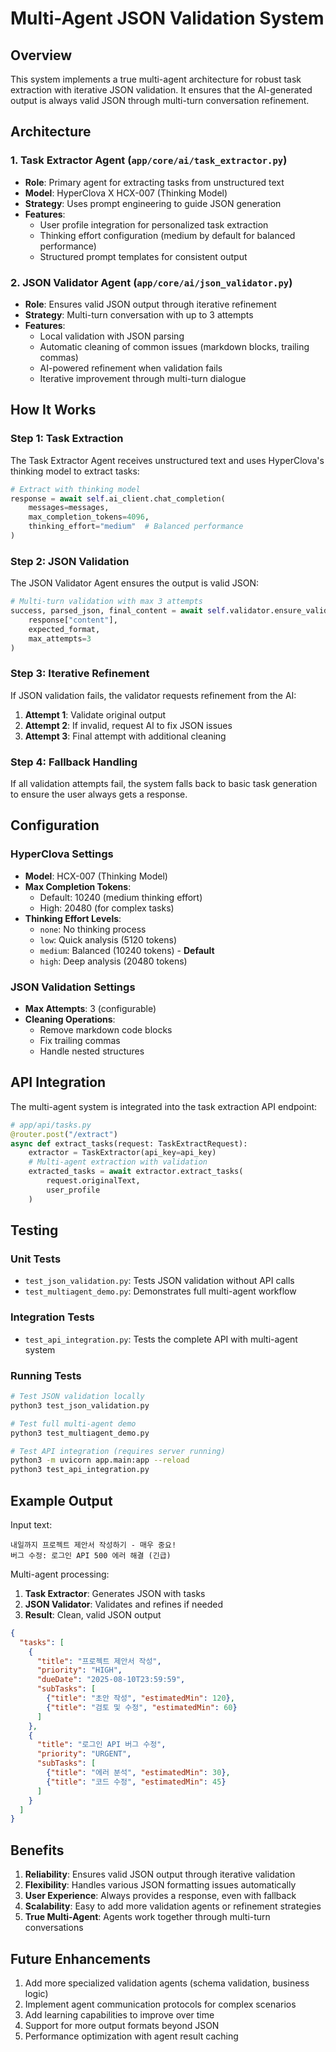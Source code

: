 # Multi-Agent JSON Validation System

## Overview

This system implements a true multi-agent architecture for robust task extraction with iterative JSON validation. It ensures that the AI-generated output is always valid JSON through multi-turn conversation refinement.

## Architecture

### 1. Task Extractor Agent (`app/core/ai/task_extractor.py`)
- **Role**: Primary agent for extracting tasks from unstructured text
- **Model**: HyperClova X HCX-007 (Thinking Model)
- **Strategy**: Uses prompt engineering to guide JSON generation
- **Features**:
  - User profile integration for personalized task extraction
  - Thinking effort configuration (medium by default for balanced performance)
  - Structured prompt templates for consistent output

### 2. JSON Validator Agent (`app/core/ai/json_validator.py`)
- **Role**: Ensures valid JSON output through iterative refinement
- **Strategy**: Multi-turn conversation with up to 3 attempts
- **Features**:
  - Local validation with JSON parsing
  - Automatic cleaning of common issues (markdown blocks, trailing commas)
  - AI-powered refinement when validation fails
  - Iterative improvement through multi-turn dialogue

## How It Works

### Step 1: Task Extraction
The Task Extractor Agent receives unstructured text and uses HyperClova's thinking model to extract tasks:

```python
# Extract with thinking model
response = await self.ai_client.chat_completion(
    messages=messages,
    max_completion_tokens=4096,
    thinking_effort="medium"  # Balanced performance
)
```

### Step 2: JSON Validation
The JSON Validator Agent ensures the output is valid JSON:

```python
# Multi-turn validation with max 3 attempts
success, parsed_json, final_content = await self.validator.ensure_valid_json(
    response["content"],
    expected_format,
    max_attempts=3
)
```

### Step 3: Iterative Refinement
If JSON validation fails, the validator requests refinement from the AI:

1. **Attempt 1**: Validate original output
2. **Attempt 2**: If invalid, request AI to fix JSON issues
3. **Attempt 3**: Final attempt with additional cleaning

### Step 4: Fallback Handling
If all validation attempts fail, the system falls back to basic task generation to ensure the user always gets a response.

## Configuration

### HyperClova Settings
- **Model**: HCX-007 (Thinking Model)
- **Max Completion Tokens**: 
  - Default: 10240 (medium thinking effort)
  - High: 20480 (for complex tasks)
- **Thinking Effort Levels**:
  - `none`: No thinking process
  - `low`: Quick analysis (5120 tokens)
  - `medium`: Balanced (10240 tokens) - **Default**
  - `high`: Deep analysis (20480 tokens)

### JSON Validation Settings
- **Max Attempts**: 3 (configurable)
- **Cleaning Operations**:
  - Remove markdown code blocks
  - Fix trailing commas
  - Handle nested structures

## API Integration

The multi-agent system is integrated into the task extraction API endpoint:

```python
# app/api/tasks.py
@router.post("/extract")
async def extract_tasks(request: TaskExtractRequest):
    extractor = TaskExtractor(api_key=api_key)
    # Multi-agent extraction with validation
    extracted_tasks = await extractor.extract_tasks(
        request.originalText, 
        user_profile
    )
```

## Testing

### Unit Tests
- `test_json_validation.py`: Tests JSON validation without API calls
- `test_multiagent_demo.py`: Demonstrates full multi-agent workflow

### Integration Tests
- `test_api_integration.py`: Tests the complete API with multi-agent system

### Running Tests
```bash
# Test JSON validation locally
python3 test_json_validation.py

# Test full multi-agent demo
python3 test_multiagent_demo.py

# Test API integration (requires server running)
python3 -m uvicorn app.main:app --reload
python3 test_api_integration.py
```

## Example Output

Input text:
```
내일까지 프로젝트 제안서 작성하기 - 매우 중요!
버그 수정: 로그인 API 500 에러 해결 (긴급)
```

Multi-agent processing:
1. **Task Extractor**: Generates JSON with tasks
2. **JSON Validator**: Validates and refines if needed
3. **Result**: Clean, valid JSON output

```json
{
  "tasks": [
    {
      "title": "프로젝트 제안서 작성",
      "priority": "HIGH",
      "dueDate": "2025-08-10T23:59:59",
      "subTasks": [
        {"title": "초안 작성", "estimatedMin": 120},
        {"title": "검토 및 수정", "estimatedMin": 60}
      ]
    },
    {
      "title": "로그인 API 버그 수정",
      "priority": "URGENT",
      "subTasks": [
        {"title": "에러 분석", "estimatedMin": 30},
        {"title": "코드 수정", "estimatedMin": 45}
      ]
    }
  ]
}
```

## Benefits

1. **Reliability**: Ensures valid JSON output through iterative validation
2. **Flexibility**: Handles various JSON formatting issues automatically
3. **User Experience**: Always provides a response, even with fallback
4. **Scalability**: Easy to add more validation agents or refinement strategies
5. **True Multi-Agent**: Agents work together through multi-turn conversations

## Future Enhancements

1. Add more specialized validation agents (schema validation, business logic)
2. Implement agent communication protocols for complex scenarios
3. Add learning capabilities to improve over time
4. Support for more output formats beyond JSON
5. Performance optimization with agent result caching